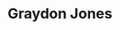 ---
title: "Graydon Jones"
layout: character
player: "Kyth Coatlmon"
characters:
  - name: Graydon Jones
    class: Spirit tamer
    age: 20
    gender: Male
    appearance: |
      Fairly average-looking human, aside from the dark red hair and silver earrings.

      **Outfit**: Hiking boots, black jeans, dark grey hoodie with a red dragon motif,
      and for some reason a pair of fancy brass-looking goggles.

      Nobody’s ever actually seen him wearing them, even at a swimming pool. It looks
      suspiciously like they contain at the least an integrated flashlight.
    body: |
      ## Origin
      You would expect someone that age living in a seaside town to be more inclined
      to actually going near the sea. Graydon somehow managed to largely avoid this,
      being much more fond of keeping both feet on dry land. Well, on solid objects
      above dry land. Er, in the general vicinity, horizontally speaking, of dry
      land, being fond of urban exploration sorts of antics.

      That is, sneaking into places, especially abandoned ones, mostly to look around
      and a little bit for the thrill of evading the authorised personnel. Economics
      and the property market being what they are, very few of the "abandoned" sort
      are on the seafront. Graydon was fine with that, not being a big fan of water.
      The alert reader can probably guess where this is going.

      Specifically, going on to one of the piers. This particular one saw much less traffic,
      due now to being on the fringe of a touristy area–a full discussion of the economic
      history of British seaside towns is out of scope–and so had become down-at-heel, with
      even an entirely unused building or two. Normally he wouldn't give any part of
      the structure the time of day, but losing a bet and not wanting a reputation for
      reneging on agreements, can be a powerful motivator. Perhaps too powerful: early
      in the morning, in a slow week out of season, he slips onto the pier.

      For a moment, he could swear he heard static, or the digitised version of the rushing
      sound when you put a shell to your ear, or perhaps of the overlaid whispers you might
      get in a spooky TV show. Great, he's hearing things.

      Not the most encouraging of things, given he can still look down and realise that all
      that's keeping him from some painful impacts followed by a cold, salty, bath, is a
      single layer of wooden planks, not even fitted so closely as to have no gaps,
      gaps between which he could see the cast-iron support structure and then the ocean below that.
      So by the time he actually got to the building itself,
      some sort of... old cafe?
      He wasn’t sure and the internet wasn’t terribly helpful.
      Anyway,
      by the time he got there,
      Graydon was already more than a bit nervous,
      actively the urge to run back to solid ground.

      Getting in is tricky, the pier is still in use, and his target poses more of a hazard
      than just any old building seeing as if it’s in genuine disrepair it’d be quite
      possible to fall out. He gets in through an upper floor window; those are often
      left open–not that he can usually use this, they’re hard to close after you–and
      in this case the window and frame are old and clearly never closed properly.
      Also it’s close enough to the ocean side as to be downright vertiginious. Not
      from altitude, from what's at the bottom of that altitude, and once actually inside
      he collapsed on the floor panting as much from nerves as exertion. Nerves only made
      worse by that weird sound being back again, like seashell noises being warped into
      a facsimile of a foreign language.

      It’s pretty uninteresting inside save for some old posters from decades ago;
      the historical society might be interested to see these if they don’t ask too
      many questions about how the pictures were obtained, so he snaps away, trusting
      the old roller blinds to dull the light of his phone. Down (ugh) stairs next,
      to the level where if it weren’t for the equally old tiles he’d be constantly
      reminded that the only thing between him and painful impacts or the ocean, or
      both in quick succession, was some wood of varying age and neatness. Brrr.

      The whispering was still going. And it seemed to be coming from below, well below the
      floor level of the pier. 

      Even afterwards, Graydon had no idea what possessed him to actually go looking for the source,
      given that that required he unbolt a door that faced the outside of the pier,
      and descend the stairs. At least they'd been seemingly checked out at the same time as the
      rest of the pier and weren't, like, rotten old boards that would snap under the
      slightest pressure and aaaaaaaaa! After another few minutes peeling himself off the doorframe,
      he essayed a descent.

      The whispers got almost to english words, he thought he could hear something about
      taking up goggles. It seemed to be coming from a mass
      of what looked like barnacles and... mechanical seaweed? That didn't look normal, but
      &ldquo;*I don’t know, I’m not a marine biologist*&rdquo;, he
      thought, &ldquo;*I’ll just grab a few pictures and go back.*&rdquo;.
      
      Or, uh, stick his phone in his pocket, lean over, and poke at the little silver
      statue of a seal nestled in the middle of the clump, hanging as it was from one
      of the cross-ties, and the voice became comprehensible:
      &ldquo;Finally! Someone to work with! You're different, but this should still work!&rdquo;.
      And then everything went strange.

      *Bright turquoise of sunlit sea*, a series of little mechanical sounds.

      *Dull purple*, a string of dolphin chirps like that one display in the aquarium
      that’s as close as he normally gets to the sea.

      *Black* and a presence settling around his mind.

      ```
      [0.000] ▱▱ ABROM IPL ▱▱
      [0.000] -INFO-  Host is viable: Box-only core with 1 loop
      [0.103] -INFO-  You are worthy, begin evolution
      [0.444] -ERROR- No host adapter detected
      [0.446] -ERROR- Cannot connect primary executive subsystem
      ```
      &ldquo;What's *up* with you?&rdquo;
      ```
      [1.512] -WARN-  No configured fallback directive, using last selected
      [1.516] -INFO-  Automatic behaviour: Lassie go home...
      ```

      The next thing Graydon knew, it was... several hours later and he was standing
      on the beach feeling like he’d run a literal marathon after watching a Doctor
      Who marathon? On a beach with no visible footprints in the sand around him, and
      somehow near the tram depot, right at the opposite end of the beach from the
      pier he’d been on. At least he could catch a tram a lot of the way home.

      When he went to fish the transit pass out of his pocket, huh, there was a lump
      in there, bigger than the pass. The little figurine from before, how odd, he
      could swear his fingers had only brushed it before... *that* happened.

      Of course, it wouldn’t be until later he actually learned what that was or what
      it did, or even how it’s supposed to be used...

    evolutions: 
      - level: Rookie
        species: Hackmon
        image: assets/images/digimon/Hackmon.png
        description: |
          A small, armoured, dragon with goggles, that gives off the impression it should be purple. It
          compensates for its lack of flight by putting comparable amounts of energy into charging foes horn-first,
          when not setting them on fire.
        abilities:
          - name: Pepper Breath
            desc: Spits a ball of fire.
          
          - name: Fifth Rush
            desc: Takes a swipe with its foreclaws
          
          - name: Horn Drill
            desc: Dashes forward, horn lowered to puncture the target.
      
      - level: Champion
        species: Depthmon
        image: assets/images/digimon/Depthmon.jpg
        description: |
          A digimon that has integrated itself with armour specialised for aquatic life.
          Although capable of moving on land, it prefers to swim deep underwater. Even
          depthmon itself is unsure what is under its helmet.

          On land, Depthmon floats just above the ground, a lot like a hovercraft using
          forcefields instead of aerodynamics.
        abilities:
          - name: Bubble Bomb
            desc: Packs explosive force into a bubble that detonates on contact.

          - name: Sargasso Drag
            desc: Conjures ribbons of data that ensnare the target, forcing it to move slowly.
        
      - level: Perfect (non-final candidate)
        species: Gusokumon
        image: assets/images/digimon/Gusokumon.jpg
        description: |
          A highly evolved crustacean, adapted to withstand even the greatest of pressure in the darkest of depths.
          Due to the weight of the structural reinforcement required to not implode, and the muscles needed to lift that,
          it's no great speedster, but instead quite implacable, shrugging off rather than dodging attacks as it approaches
          with seemingly bottomless stamina.
        abilities:
          - name: Colony Torpedo
            desc: Fires a fish-like weapon that relentlessly homes in on its target to deliver a powerful explosion.

          - name: Pelagic Mire
            desc: Engulfs the target in a geyser of heavy mud.

          - name: Corona Discharge
            desc: Forms an explosive ball of plasma in its pincer, then deliberately fails containment, damaging everything around it.

      #- level: Ultimate
      #  species: Tylomon
      #  image: assets/images/digimon/Tylomon.jpg
      #  description: |
      #    One of the fastest aquatic digimon. The metal fairing attached to its head is of
      #    unparalleled hydrodynamic qualities, and bears a serial number from an unknown
      #    registry. Thanks to improved sensors, it can track its target even at a great range,
      #    and anticipate motion so as to strike with unerring precision.
      #  abilities:
      #    - name: Torpedo Attack
      #      desc: Fires a homing torpedo, or uses itself as the torpedo
      #
      #    - name: Terror Plankton
      #      desc: Fires a jet of water laced with abrasive, poisonous, plankton
      #    
      #    - name: Surf
      #      desc: Summons a wave or current to ride on
      
      - level: Mega
        species: Metalseadramon
        image: assets/images/digimon/Metalseadramon.png
        description: |
          The laser-nosed, chrome-digizoid-armoured titan of the seas. The term "sea serpent"
          barely does this behemoth justice, every inch of it armoured or made of straight up
          living metal with the toughness of armour and the flexibiity of serpent hide.

          This is the apex of aquatic digimon, armed, armoured, and equipped with muscles and
          thruster units of such immense strength that neither crushing depths nor rarefied
          atmosphere poses an obstacle. Nor do many solid objects; that really is a rather
          large laser.
        abilities:
          - name: River of Power
            desc: You see that giant laser cannon? Yeah.

          - name: Poseidon Divide
            desc: Summons a huge wave to flatten/wash away enemies
          
          - name: Surf
            desc: Summons a huge wave for transportation purposes
---